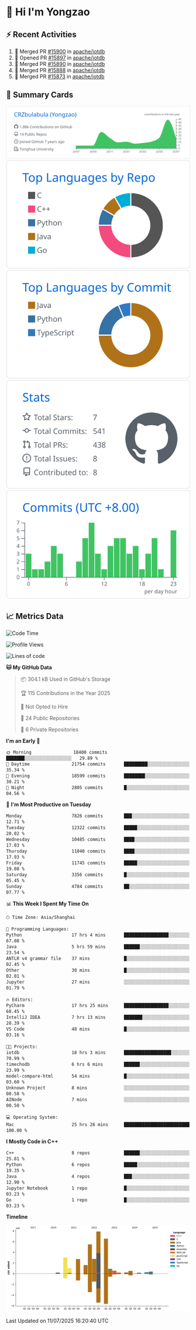 # 👋 Hi I'm Yongzao

## ⚡ Recent Activities
<!--START_SECTION:activity-->
1. 🎉 Merged PR [#15900](https://github.com/apache/iotdb/pull/15900) in [apache/iotdb](https://github.com/apache/iotdb)
2. 💪 Opened PR [#15897](https://github.com/apache/iotdb/pull/15897) in [apache/iotdb](https://github.com/apache/iotdb)
3. 🎉 Merged PR [#15890](https://github.com/apache/iotdb/pull/15890) in [apache/iotdb](https://github.com/apache/iotdb)
4. 🎉 Merged PR [#15888](https://github.com/apache/iotdb/pull/15888) in [apache/iotdb](https://github.com/apache/iotdb)
5. 🎉 Merged PR [#15873](https://github.com/apache/iotdb/pull/15873) in [apache/iotdb](https://github.com/apache/iotdb)
<!--END_SECTION:activity-->

## 🎑 Summary Cards

[![](https://raw.githubusercontent.com/CRZbulabula/CRZbulabula/main/profile-summary-card-output/github/0-profile-details.svg)](https://github.com/vn7n24fzkq/github-profile-summary-cards)
[![](https://raw.githubusercontent.com/CRZbulabula/CRZbulabula/main/profile-summary-card-output/github/1-repos-per-language.svg)](https://github.com/vn7n24fzkq/github-profile-summary-cards) [![](https://raw.githubusercontent.com/CRZbulabula/CRZbulabula/main/profile-summary-card-output/github/2-most-commit-language.svg)](https://github.com/vn7n24fzkq/github-profile-summary-cards)
[![](https://raw.githubusercontent.com/CRZbulabula/CRZbulabula/main/profile-summary-card-output/github/3-stats.svg)](https://github.com/vn7n24fzkq/github-profile-summary-cards) [![](https://raw.githubusercontent.com/CRZbulabula/CRZbulabula/main/profile-summary-card-output/github/4-productive-time.svg)](https://github.com/vn7n24fzkq/github-profile-summary-cards)

## 📈 Metrics Data

<!--START_SECTION:waka-->
![Code Time](http://img.shields.io/badge/Code%20Time-1%2C048%20hrs%2041%20mins-blue)

![Profile Views](http://img.shields.io/badge/Profile%20Views-1-blue)

![Lines of code](https://img.shields.io/badge/From%20Hello%20World%20I%27ve%20Written-34.3%20million%20lines%20of%20code-blue)

**🐱 My GitHub Data** 

> 📦 304.1 kB Used in GitHub's Storage 
 > 
> 🏆 115 Contributions in the Year 2025
 > 
> 🚫 Not Opted to Hire
 > 
> 📜 24 Public Repositories 
 > 
> 🔑 6 Private Repositories 
 > 
**I'm an Early 🐤** 

```text
🌞 Morning                18400 commits       ███████░░░░░░░░░░░░░░░░░░   29.89 % 
🌆 Daytime                21754 commits       █████████░░░░░░░░░░░░░░░░   35.34 % 
🌃 Evening                18599 commits       ████████░░░░░░░░░░░░░░░░░   30.21 % 
🌙 Night                  2805 commits        █░░░░░░░░░░░░░░░░░░░░░░░░   04.56 % 
```
📅 **I'm Most Productive on Tuesday** 

```text
Monday                   7826 commits        ███░░░░░░░░░░░░░░░░░░░░░░   12.71 % 
Tuesday                  12322 commits       █████░░░░░░░░░░░░░░░░░░░░   20.02 % 
Wednesday                10485 commits       ████░░░░░░░░░░░░░░░░░░░░░   17.03 % 
Thursday                 11040 commits       ████░░░░░░░░░░░░░░░░░░░░░   17.93 % 
Friday                   11745 commits       █████░░░░░░░░░░░░░░░░░░░░   19.08 % 
Saturday                 3356 commits        █░░░░░░░░░░░░░░░░░░░░░░░░   05.45 % 
Sunday                   4784 commits        ██░░░░░░░░░░░░░░░░░░░░░░░   07.77 % 
```


📊 **This Week I Spent My Time On** 

```text
🕑︎ Time Zone: Asia/Shanghai

💬 Programming Languages: 
Python                   17 hrs 4 mins       █████████████████░░░░░░░░   67.08 % 
Java                     5 hrs 59 mins       ██████░░░░░░░░░░░░░░░░░░░   23.54 % 
ANTLR v4 grammar file    37 mins             █░░░░░░░░░░░░░░░░░░░░░░░░   02.45 % 
Other                    30 mins             █░░░░░░░░░░░░░░░░░░░░░░░░   02.01 % 
Jupyter                  27 mins             ░░░░░░░░░░░░░░░░░░░░░░░░░   01.79 % 

🔥 Editors: 
PyCharm                  17 hrs 25 mins      █████████████████░░░░░░░░   68.45 % 
IntelliJ IDEA            7 hrs 13 mins       ███████░░░░░░░░░░░░░░░░░░   28.39 % 
VS Code                  48 mins             █░░░░░░░░░░░░░░░░░░░░░░░░   03.16 % 

🐱‍💻 Projects: 
iotdb                    18 hrs 3 mins       ██████████████████░░░░░░░   70.99 % 
timechodb                6 hrs 6 mins        ██████░░░░░░░░░░░░░░░░░░░   23.99 % 
model-compare-html       54 mins             █░░░░░░░░░░░░░░░░░░░░░░░░   03.60 % 
Unknown Project          8 mins              ░░░░░░░░░░░░░░░░░░░░░░░░░   00.58 % 
AINode                   7 mins              ░░░░░░░░░░░░░░░░░░░░░░░░░   00.50 % 

💻 Operating System: 
Mac                      25 hrs 26 mins      █████████████████████████   100.00 % 
```

**I Mostly Code in C++** 

```text
C++                      8 repos             ██████░░░░░░░░░░░░░░░░░░░   25.81 % 
Python                   6 repos             █████░░░░░░░░░░░░░░░░░░░░   19.35 % 
Java                     4 repos             ███░░░░░░░░░░░░░░░░░░░░░░   12.90 % 
Jupyter Notebook         1 repo              █░░░░░░░░░░░░░░░░░░░░░░░░   03.23 % 
Go                       1 repo              █░░░░░░░░░░░░░░░░░░░░░░░░   03.23 % 
```



**Timeline**

![Lines of Code chart](https://raw.githubusercontent.com/CRZbulabula/CRZbulabula/main/assets/bar_graph.png)


 Last Updated on 11/07/2025 16:20:40 UTC
<!--END_SECTION:waka-->

